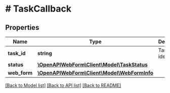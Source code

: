 # # TaskCallback

## Properties

Name | Type | Description | Notes
------------ | ------------- | ------------- | -------------
**task_id** | **string** | Task&#39;s identifier |
**status** | [**\OpenAPIWebForm\Client\Model\TaskStatus**](TaskStatus.md) |  |
**web_form** | [**\OpenAPIWebForm\Client\Model\WebFormInfo**](WebFormInfo.md) |  | [optional]

[[Back to Model list]](../../README.md#models) [[Back to API list]](../../README.md#endpoints) [[Back to README]](../../README.md)
